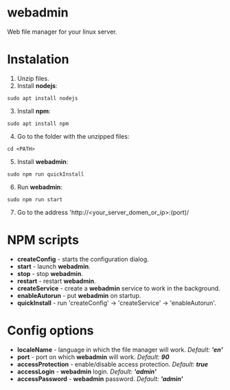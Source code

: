 # webadmin
Web file manager for your linux server.

# Instalation
1. Unzip files.
2. Install **nodejs**:
```
sudo apt install nodejs
```

3. Install **npm**:
```
sudo apt install npm
```

4. Go to the folder with the unzipped files:
```
cd <PATH>
```

5. Install **webadmin**:
```
sudo npm run quickInstall
```

6. Run **webadmin**:
```
sudo npm run start
```

7. Go to the address 'http://<your_server_domen_or_ip>:(port)/

# NPM scripts
* **createConfig** - starts the configuration dialog.
* **start** - launch **webadmin**.
* **stop** - stop **webadmin**.
* **restart** - restart **webadmin**.
* **createService** - create a **webadmin** service to work in the background.
* **enableAutorun** - put **webadmin** on startup.
* **quickInstall** - run 'createConfig' -> 'createService' -> 'enableAutorun'.

# Config options
* **localeName** - language in which the file manager will work. _Default: **'en'**_
* **port** - port on which **webadmin** will work. _Default: **90**_
* **accessProtection** - enable/disable access protection. _Default: **true**_
* **accessLogin** - **webadmin** login. _Default: **'admin'**_
* **accessPassword** - **webadmin** password. _Default: **'admin'**_